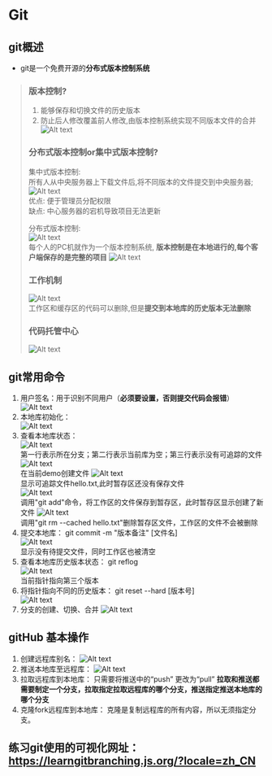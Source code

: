 # Git
## git概述
* git是一个免费开源的**分布式版本控制系统**
> ### 版本控制?
> 1. 能够保存和切换文件的历史版本  
> 2. 防止后人修改覆盖前人修改,由版本控制系统实现不同版本文件的合并
> ![Alt text](git_image/image-10.png)   
> 
> ### 分布式版本控制or集中式版本控制?
> 集中式版本控制:  
> 所有人从中央服务器上下载文件后,将不同版本的文件提交到中央服务器;  
> ![Alt text](git_image/image-11.png)  
> 优点: 便于管理员分配权限  
> 缺点: 中心服务器的宕机导致项目无法更新  
>
> 分布式版本控制:  
> ![Alt text](git_image/image-12.png)  
> 每个人的PC机就作为一个版本控制系统,
> **版本控制是在本地进行的,每个客户端保存的是完整的项目**
> ![Alt text](git_image/image-13.png)  
>
> ### 工作机制
> ![Alt text](git_image/image-14.png)    
> 工作区和缓存区的代码可以删除,但是**提交到本地库的历史版本无法删除**
>
> ### 代码托管中心
> ![Alt text](git_image/image-15.png)  
>
## git常用命令
1. 用户签名：用于识别不同用户（**必须要设置，否则提交代码会报错**）
    ![Alt text](git_image/image-16.png)  
2. 本地库初始化：  
    ![Alt text](git_image/image-17.png)  
3. 查看本地库状态：   
    ![Alt text](git_image/image-18.png)  
    第一行表示所在分支；第二行表示当前库为空；第三行表示没有可追踪的文件  
    ![Alt text](git_image/image-19.png)  
    在当前demo创建文件
    ![Alt text](git_image/image-20.png)  
    显示可追踪文件hello.txt,此时暂存区还没有保存文件  
    ![Alt text](git_image/image-21.png)  
    调用"git add"命令，将工作区的文件保存到暂存区，此时暂存区显示创建了新文件
    ![Alt text](git_image/image-22.png)  
    调用"git rm --cached hello.txt"删除暂存区文件，工作区的文件不会被删除
4. 提交本地库： git commit -m "版本备注" [文件名]  
    ![Alt text](git_image/image-23.png)  
    显示没有待提交文件，同时工作区也被清空
5. 查看本地库历史版本状态： git reflog    
   ![Alt text](image.png)   
   当前指针指向第三个版本
6. 将指针指向不同的历史版本： git reset --hard [版本号]  
    ![Alt text](image-1.png)
7. 分支的创建、切换、合并  ![Alt text](image-2.png)

## gitHub 基本操作
1. 创建远程库别名：  ![Alt text](image-3.png)  
2. 推送本地库至远程库：  ![Alt text](image-5.png)
3. 拉取远程库到本地库：  只需要将推送中的“push” 更改为“pull”  **拉取和推送都需要制定一个分支，拉取指定拉取远程库的哪个分支，推送指定推送本地库的哪个分支**  
4. 克隆fork远程库到本地库：  克隆是复制远程库的所有内容，所以无须指定分支。


## 练习git使用的可视化网址： https://learngitbranching.js.org/?locale=zh_CN